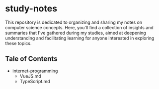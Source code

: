 # study-notes
This repository is dedicated to organizing and sharing my notes on computer science concepts. Here, you'll find a collection of insights and summaries that I've gathered during my studies, aimed at deepening understanding and facilitating learning for anyone interested in exploring these topics.

## Tale of Contents
+ internet-programming
  - VueJS.md
  - TypeScript.md